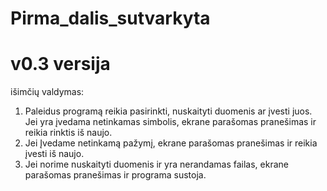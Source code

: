 # Pirma_dalis_sutvarkyta

# v0.3 versija

išimčių valdymas:

1. Paleidus programą reikia pasirinkti, nuskaityti duomenis ar įvesti juos. Jei yra įvedama netinkamas simbolis, ekrane parašomas pranešimas ir reikia rinktis iš naujo.
2. Jei Įvedame netinkamą pažymį, ekrane parašomas pranešimas ir reikia įvesti iš naujo.
3. Jei norime  nuskaityti duomenis ir yra nerandamas failas, ekrane parašomas pranešimas ir programa sustoja.
